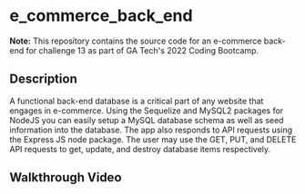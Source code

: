 # e_commerce_back_end

**Note:** This repository contains the source code for an e-commerce back-end for challenge 13 as part of GA Tech's 2022 Coding Bootcamp.

## Description ##

A functional back-end database is a critical part of any website that engages in e-commerce. Using the Sequelize and MySQL2 packages 
for NodeJS you can easily setup a MySQL database schema as well as seed information into the database. 
The app also responds to API requests using the Express JS node package. The user may use the GET, PUT, and DELETE API requests to get, update, 
and destroy database items respectively.

## Walkthrough Video ##
